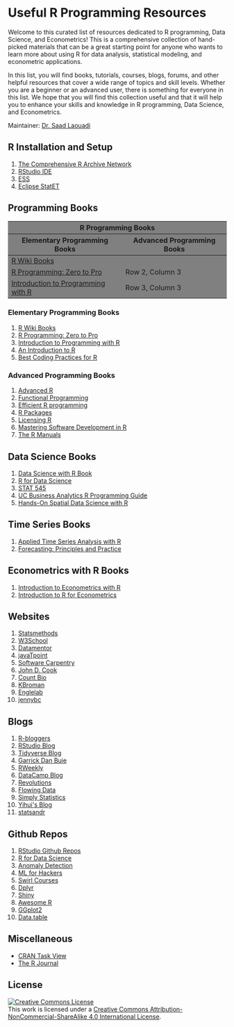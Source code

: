 # Useful R Programming Resources

Welcome to this curated list of resources dedicated to R programming, Data Science, and Econometrics! This is a comprehensive collection of hand-picked materials that can be a great starting point for anyone who wants to learn more about using R for data analysis, statistical modeling, and econometric applications. 


In this list, you will find books, tutorials, courses, blogs, forums, and other helpful resources that cover a wide range of topics and skill levels. Whether you are a beginner or an advanced user, there is something for everyone in this list. We hope that you will find this collection useful and that it will help you to enhance your skills and knowledge in R programming, Data Science, and Econometrics.

Maintainer: [Dr. Saad Laouadi](https://github.com/DrSaadLa)

## R Installation and Setup 

  1. [The Comprehensive R Archive Network](https://cran.r-project.org/)
  2. [RStudio IDE](https://posit.co/downloads/)
  3. [ESS](https://ess.r-project.org/index.php?Section=home)
  4. [Eclipse StatET](https://projects.eclipse.org/projects/science.statet)

## Programming Books

<section style="width:100%;background:grey;">
  <table width="100%">
  <thead >
    <tr>
      <th colspan="2" style="background-color:grey;">R Programming Books</th>
    </tr>
    <tr>
      <th>Elementary Programming Books</th>
      <th>Advanced Programming Books</th>
    </tr>
  </thead>
  <tbody>
    <tr>
      <td><a href="https://en.wikibooks.org/wiki/R_Programming">R Wiki Books</a></td>
      <td></td>
    </tr>
    <tr>
      <td><a href="https://r02pro.github.io">R Programming: Zero to Pro</a></td>
      <td>Row 2, Column 3</td>
    </tr>
    <tr>
      <td><a href="https://discdown.org/rprogramming/index.html">Introduction to Programming with R</a></td>
      <td>Row 3, Column 3</td>
    </tr>
  </tbody>
</table>
</section>



### Elementary Programming Books
1. [R Wiki Books](https://en.wikibooks.org/wiki/R_Programming)
1. [R Programming: Zero to Pro](https://r02pro.github.io/)
2. [Introduction to Programming with R](https://discdown.org/rprogramming/index.html)
3. [An Introduction to R](https://colinfay.me/intro-to-r/)
4. [Best Coding Practices for R](https://bookdown.org/content/d1e53ac9-28ce-472f-bc2c-f499f18264a3/)




### Advanced Programming Books
  1. [Advanced R](https://adv-r.hadley.nz/index.html)
  2. [Functional Programming](https://dcl-prog.stanford.edu/)
  3. [Efficient R programming](https://csgillespie.github.io/efficientR/)
  4. [R Packages](https://r-pkgs.org/)
  5. [Licensing R](https://thinkr-open.github.io/licensing-r/)
  6. [Mastering Software Development in R](https://bookdown.org/rdpeng/RProgDA/)
  7. [The R Manuals](https://cran.r-project.org/)




## Data Science Books
  1. [Data Science with R Book](https://datasciencebook.ca/)
  2. [R for Data Science](https://r4ds.had.co.nz/index.html)
  3. [STAT 545](https://stat545.com/)
  4. [UC Business Analytics R Programming Guide](http://uc-r.github.io/)
  5. [Hands-On Spatial Data Science with R](https://spatialanalysis.github.io/handsonspatialdata/)




## Time Series Books
  1. [Applied Time Series Analysis with R](https://smac-group.github.io/ts/)
  2. [Forecasting: Principles and Practice](https://otexts.com/fpp3/)


## Econometrics with R Books 
  1. [Introduction to Econometrics with R](https://www.econometrics-with-r.org/)
  2. [Introduction to R for Econometrics](https://bookdown.org/kieranmarray/intro_to_r_for_econometrics/)


## Websites 
  1. [Statsmethods](https://www.statmethods.net/)
  3. [W3School](https://www.w3schools.com/r/default.asp)
  4. [Datamentor](https://www.datamentor.io/r-programming/)
  5. [javaTpoint](https://www.javatpoint.com/r-tutorial)
  6. [Software Carpentry](https://swcarpentry.github.io/r-novice-inflammation/)
  7. [John D. Cook](https://www.johndcook.com/blog/r_language_for_programmers/)
  8. [Count Bio](http://www.countbio.com/index.html)
  9. [KBroman](https://kbroman.org/datacarpentry_R_2016-08-23/01-intro-to-R.html)
  10. [Englelab](https://englelab.gatech.edu/useRguide/index.html)
  11. [jennybc](https://jennybc.github.io/purrr-tutorial/index.html)



## Blogs 
  1. [R-bloggers](https://www.r-bloggers.com/)
  2. [RStudio Blog](https://posit.co/blog/)
  3. [Tidyverse Blog](https://www.tidyverse.org/blog/)
  4. [Garrick Dan Buie](https://www.garrickadenbuie.com/blog/)
  5. [RWeekly](https://rweekly.org/)
  6. [DataCamp Blog](https://www.datacamp.com/blog)
  7. [Revolutions](https://blog.revolutionanalytics.com/about.html)
  8. [Flowing Data](https://flowingdata.com/)
  9. [Simply Statistics](https://simplystatistics.org/)
  10. [Yihui's Blog](https://yihui.org/en/)
  11. [statsandr](https://statsandr.com/)
## Github Repos
  1. [RStudio Github Repos](https://github.com/rstudio)
  2. [R for Data Science](https://github.com/hadley/r4ds)
  3. [Anomaly Detection](https://github.com/twitter/AnomalyDetection)
  4. [ML for Hackers](https://github.com/johnmyleswhite/ML_for_Hackers)
  5. [Swirl Courses](https://github.com/swirldev/swirl_courses)
  6. [Dplyr](https://github.com/tidyverse/dplyr)
  7. [Shiny](https://github.com/rstudio/shiny)
  8. [Awesome R](https://github.com/qinwf/awesome-R)
  9. [GGplot2](https://github.com/tidyverse/ggplot2)
  10. [Data.table](https://github.com/Rdatatable/data.table)
  
## Miscellaneous
  - [CRAN Task View](https://cran.r-project.org/web/views/)
  - [The R Journal](https://journal.r-project.org/)



## License 

<a rel="license" href="http://creativecommons.org/licenses/by-nc-sa/4.0/"><img alt="Creative Commons License" style="border-width:0" src="https://i.creativecommons.org/l/by-nc-sa/4.0/88x31.png" /></a><br />This work is licensed under a <a rel="license" href="http://creativecommons.org/licenses/by-nc-sa/4.0/">Creative Commons Attribution-NonCommercial-ShareAlike 4.0 International License</a>.
